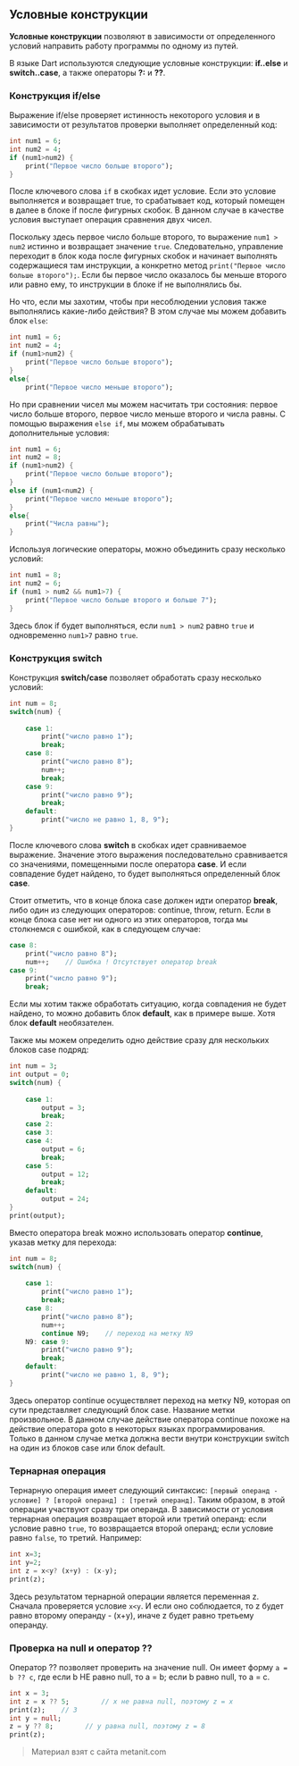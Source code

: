 ## Условные конструкции

**Условные конструкции** позволяют  в зависимости от определенного условий направить работу программы по одному из путей.

В языке Dart используются следующие условные конструкции: **if..else** и **switch..case**, а также операторы **?:** и **??**.

### Конструкция if/else

Выражение if/else проверяет истинность некоторого условия и в зависимости от результатов проверки выполняет определенный код:

```dart
int num1 = 6;
int num2 = 4;
if (num1>num2) {
    print("Первое число больше второго");
}
```

После ключевого слова `if` в скобках идет условие. Если это условие выполняется и возвращает true, то срабатывает код, который помещен в далее в блоке if после фигурных скобок. В данном случае в качестве условия выступает операция сравнения двух чисел.

Поскольку здесь первое число больше второго, то выражение `num1 > num2` истинно и возвращает значение `true`. Следовательно, управление переходит в блок кода после фигурных скобок и начинает выполнять содержащиеся там инструкции, а конкретно метод `print("Первое число больше второго");`. Если бы первое число оказалось бы меньше второго или равно ему, то инструкции в блоке if не выполнялись бы.

Но что, если мы захотим, чтобы при несоблюдении условия также выполнялись какие-либо действия? В этом случае мы можем добавить блок `else`:

```dart
int num1 = 6;
int num2 = 4;
if (num1>num2) {
    print("Первое число больше второго");
}
else{
    print("Первое число меньше второго");
```

Но при сравнении чисел мы можем насчитать три состояния: первое число больше второго, первое число меньше второго и числа равны. С помощью выражения `else if`, мы можем обрабатывать дополнительные условия:

```dart
int num1 = 6;
int num2 = 8;
if (num1>num2) {
    print("Первое число больше второго");
}
else if (num1<num2) {
    print("Первое число меньше второго");
}
else{
    print("Числа равны");
}
```

Используя логические операторы, можно объединить сразу несколько условий:

```dart
int num1 = 8;
int num2 = 6;
if (num1 > num2 && num1>7) {
    print("Первое число больше второго и больше 7");
}
```

Здесь блок if будет выполняться, если `num1 > num2` равно `true` и одновременно `num1>7` равно `true`.

### Конструкция switch

Конструкция **switch/case** позволяет обработать сразу несколько условий:

```dart
int num = 8;
switch(num) {
            
    case 1: 
        print("число равно 1");
        break;
    case 8: 
        print("число равно 8");
        num++;
        break;
    case 9: 
        print("число равно 9");
        break;
    default:
        print("число не равно 1, 8, 9");
}
```

После ключевого слова **switch** в скобках идет сравниваемое выражение. Значение этого выражения последовательно сравнивается со значениями, помещенными после оператора **сase**. И если совпадение будет найдено, то будет выполняться определенный блок **сase**.

Стоит отметить, что в конце блока сase должен идти оператор **break**, либо один из следующих операторов: continue, throw, return. Если в конце блока case нет ни одного из этих операторов, тогда мы столкнемся с ошибкой, как в следующем случае:

```dart
case 8: 
    print("число равно 8");
    num++;    // Ошибка ! Отсутствует оператор break
case 9: 
    print("число равно 9");
    break;
```

Если мы хотим также обработать ситуацию, когда совпадения не будет найдено, то можно добавить блок **default**, как в примере выше. Хотя блок **default** необязателен.

Также мы можем определить одно действие сразу для нескольких блоков case подряд:

```dart
int num = 3;
int output = 0;
switch(num) {
    
    case 1: 
        output = 3;
        break;
    case 2: 
    case 3: 
    case 4: 
        output = 6;
        break;
    case 5: 
        output = 12;
        break;
    default:
        output = 24;
}
print(output);
```

Вместо оператора break можно использовать оператор **continue**, указав метку для перехода:

```dart
int num = 8;
switch(num) {
             
    case 1: 
        print("число равно 1");
        break;
    case 8: 
        print("число равно 8");
        num++;
        continue N9;    // переход на метку N9
    N9: case 9: 
        print("число равно 9");
        break;
    default:
        print("число не равно 1, 8, 9");
}
```

Здесь оператор continue осуществляет переход на метку N9, которая оп сути представляет следующий блок case. Название метки произвольное. В данном случае действие оператора continue похоже на действие оператора goto в некоторых языках программирования. Только в данном случае метка должна вести внутри конструкции switch на один из блоков case или блок default.

### Тернарная операция

Тернарную операция имеет следующий синтаксис: `[первый операнд - условие] ? [второй операнд] : [третий операнд]`. Таким образом, в этой операции участвуют сразу три операнда. В зависимости от условия тернарная операция возвращает второй или третий операнд: если условие равно `true`, то возвращается второй операнд; если условие равно `false`, то третий. Например:

```dart
int x=3;
int y=2;
int z = x<y? (x+y) : (x-y);
print(z);
```

Здесь результатом тернарной операции является переменная z. Сначала проверяется условие `x<y`. И если оно соблюдается, то z будет равно второму операнду - (x+y), иначе z будет равно третьему операнду.

### Проверка на null и оператор ??

Оператор ?? позволяет проверить на значение null. Он имеет форму `a = b ?? c`, где если b НЕ равно null, то a = b; если b равно null, то a = c.

```dart
int x = 3;
int z = x ?? 5;        // x не равна null, поэтому z = x
print(z);    // 3
int y = null;
z = y ?? 8;        // y равна null, поэтому z = 8
print(z);
```


> Материал взят с сайта metanit.com